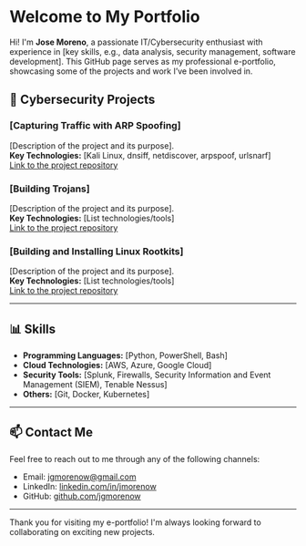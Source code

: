 # Welcome to My Portfolio

Hi! I'm **Jose Moreno**, a passionate IT/Cybersecurity enthusiast with experience in [key skills, e.g., data analysis, security management, software development]. This GitHub page serves as my professional e-portfolio, showcasing some of the projects and work I’ve been involved in.


## 🚀 Cybersecurity Projects

### [Capturing Traffic with ARP Spoofing]
[Description of the project and its purpose].  
**Key Technologies:** [Kali Linux, dnsiff, netdiscover, arpspoof, urlsnarf]  
[Link to the project repository](https://github.com/username/project1)

### [Building Trojans]
[Description of the project and its purpose].  
**Key Technologies:** [List technologies/tools]  
[Link to the project repository](https://github.com/username/project2)

### [Building and Installing Linux Rootkits]
[Description of the project and its purpose].  
**Key Technologies:** [List technologies/tools]  
[Link to the project repository](https://github.com/username/project3)

---

## 📊 Skills

- **Programming Languages:** [Python, PowerShell, Bash]
- **Cloud Technologies:** [AWS, Azure, Google Cloud]
- **Security Tools:** [Splunk, Firewalls, Security Information and Event Management (SIEM), Tenable Nessus]
- **Others:** [Git, Docker, Kubernetes]

---

## 📫 Contact Me

Feel free to reach out to me through any of the following channels:

- Email: [jgmorenow@gmail.com](Jose:jgmorenow@gmail.com)
- LinkedIn: [linkedin.com/in/jmorenow](https://www.linkedin.com/in/jmorenow)
- GitHub: [github.com/jgmorenow](https://github.com/jgmorenow)

---

Thank you for visiting my e-portfolio! I'm always looking forward to collaborating on exciting new projects.


